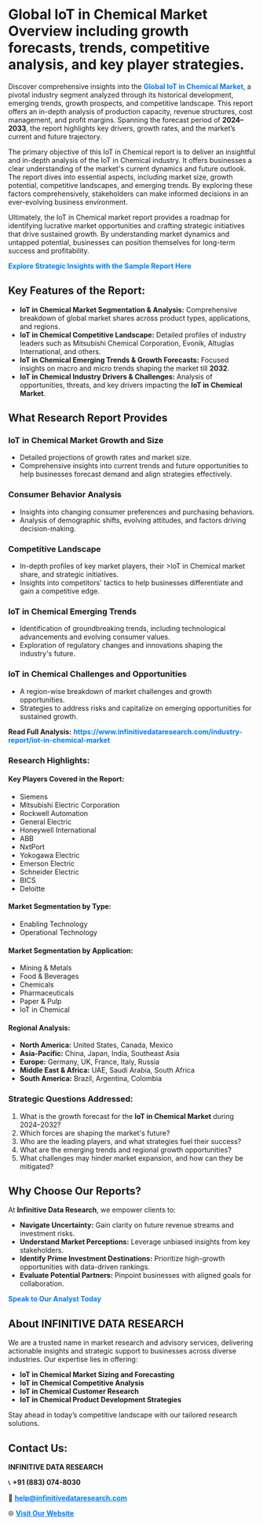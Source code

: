 <h1>Global IoT in Chemical Market Overview including growth forecasts, trends, competitive analysis, and key player strategies.</h1>
<p>
Discover comprehensive insights into the 
<a href="https://www.infinitivedataresearch.com/industry-report/iot-in-chemical-market" rel="dofollow" style="color: #007BFF; text-decoration: none;"><strong>Global IoT in Chemical Market</strong></a>, a pivotal industry segment analyzed through its historical development, emerging trends, growth prospects, and competitive landscape. This report offers an in-depth analysis of production capacity, revenue structures, cost management, and profit margins. Spanning the forecast period of <strong>2024–2033</strong>, the report highlights key drivers, growth rates, and the market’s current and future trajectory.
</p>
<p>
The primary objective of this IoT in Chemical report is to deliver an insightful and in-depth analysis of the IoT in Chemical industry. It offers businesses a clear understanding of the market's current dynamics and future outlook. The report dives into essential aspects, including market size, growth potential, competitive landscapes, and emerging trends. By exploring these factors comprehensively, stakeholders can make informed decisions in an ever-evolving business environment.
</p>
<p>
Ultimately, the IoT in Chemical market report provides a roadmap for identifying lucrative market opportunities and crafting strategic initiatives that drive sustained growth. By understanding market dynamics and untapped potential, businesses can position themselves for long-term success and profitability.
</p>
<p>
<a href="https://www.infinitivedataresearch.com/request-sample/reportId=103574" style="color: #007BFF; text-decoration: none;"><strong>Explore Strategic Insights with the Sample Report Here</strong></a>
</p>

<h2>Key Features of the Report:</h2>
<ul>
<li><strong>IoT in Chemical Market Segmentation & Analysis:</strong> Comprehensive breakdown of global market shares across product types, applications, and regions.</li>
<li><strong>IoT in Chemical Competitive Landscape:</strong> Detailed profiles of industry leaders such as Mitsubishi Chemical Corporation, Evonik, Altuglas International, and others.</li>
<li><strong>IoT in Chemical Emerging Trends & Growth Forecasts:</strong> Focused insights on macro and micro trends shaping the market till <strong>2032</strong>.</li>
<li><strong>IoT in Chemical Industry Drivers & Challenges:</strong> Analysis of opportunities, threats, and key drivers impacting the <strong>IoT in Chemical Market</strong>.</li>
</ul>

<h2>What Research Report Provides</h2>
<h3>IoT in Chemical Market Growth and Size</h3>
<ul>
<li>Detailed projections of growth rates and market size.</li>
<li>Comprehensive insights into current trends and future opportunities to help businesses forecast demand and align strategies effectively.</li>
</ul>

<h3>Consumer Behavior Analysis</h3>
<ul>
<li>Insights into changing consumer preferences and purchasing behaviors.</li>
<li>Analysis of demographic shifts, evolving attitudes, and factors driving decision-making.</li>
</ul>

<h3>Competitive Landscape</h3>
<ul>
<li>In-depth profiles of key market players, their >IoT in Chemical market share, and strategic initiatives.</li>
<li>Insights into competitors' tactics to help businesses differentiate and gain a competitive edge.</li>
</ul>

<h3>IoT in Chemical Emerging Trends</h3>
<ul>
<li>Identification of groundbreaking trends, including technological advancements and evolving consumer values.</li>
<li>Exploration of regulatory changes and innovations shaping the industry's future.</li>
</ul>

<h3>IoT in Chemical Challenges and Opportunities</h3>
<ul>
<li>A region-wise breakdown of market challenges and growth opportunities.</li>
<li>Strategies to address risks and capitalize on emerging opportunities for sustained growth.</li>
</ul>
<p><strong>Read Full Analysis:</strong> <a href="https://www.infinitivedataresearch.com/industry-report/iot-in-chemical-market" rel="dofollow" style="color: #007BFF; text-decoration: none;"><strong>https://www.infinitivedataresearch.com/industry-report/iot-in-chemical-market</strong></a></p>
<h3>Research Highlights:</h3>
<h4>Key Players Covered in the Report:</h4>
<ul><li>Siemens</li><li>Mitsubishi Electric Corporation</li><li>Rockwell Automation</li><li>General Electric</li><li>Honeywell International</li><li>ABB</li><li>NxtPort</li><li>Yokogawa Electric</li><li>Emerson Electric</li><li>Schneider Electric</li><li>BICS</li><li>Deloitte</li></ul>
<h4>Market Segmentation by Type:</h4>
<ul><li>Enabling Technology</li><li>Operational Technology</li></ul>
<h4>Market Segmentation by Application:</h4>
<ul><li>Mining &amp; Metals</li><li>Food &amp; Beverages</li><li>Chemicals</li><li>Pharmaceuticals</li><li>Paper &amp; Pulp</li><li>IoT in Chemical</li></ul>

<h4>Regional Analysis:</h4>
<ul>
<li><strong>North America:</strong> United States, Canada, Mexico</li>
<li><strong>Asia-Pacific:</strong> China, Japan, India, Southeast Asia</li>
<li><strong>Europe:</strong> Germany, UK, France, Italy, Russia</li>
<li><strong>Middle East & Africa:</strong> UAE, Saudi Arabia, South Africa</li>
<li><strong>South America:</strong> Brazil, Argentina, Colombia</li>
</ul>

<h3>Strategic Questions Addressed:</h3>
<ol>
<li>What is the growth forecast for the <strong>IoT in Chemical Market</strong> during 2024–2032?</li>
<li>Which forces are shaping the market's future?</li>
<li>Who are the leading players, and what strategies fuel their success?</li>
<li>What are the emerging trends and regional growth opportunities?</li>
<li>What challenges may hinder market expansion, and how can they be mitigated?</li>
</ol>

<h2>Why Choose Our Reports?</h2>
<p>At <strong>Infinitive Data Research</strong>, we empower clients to:</p>
<ul>
<li><strong>Navigate Uncertainty:</strong> Gain clarity on future revenue streams and investment risks.</li>
<li><strong>Understand Market Perceptions:</strong> Leverage unbiased insights from key stakeholders.</li>
<li><strong>Identify Prime Investment Destinations:</strong> Prioritize high-growth opportunities with data-driven rankings.</li>
<li><strong>Evaluate Potential Partners:</strong> Pinpoint businesses with aligned goals for collaboration.</li>
</ul>
<p><a href="https://www.infinitivedataresearch.com/industry-report/iot-in-chemical-market" rel="dofollow" style="color: #007BFF; text-decoration: none;"><strong>Speak to Our Analyst Today</strong></a></p>

<h2>About INFINITIVE DATA RESEARCH</h2>
<p>We are a trusted name in market research and advisory services, delivering actionable insights and strategic support to businesses across diverse industries. Our expertise lies in offering:</p>
<ul>
<li><strong>IoT in Chemical Market Sizing and Forecasting</strong></li>
<li><strong>IoT in Chemical Competitive Analysis</strong></li>
<li><strong>IoT in Chemical Customer Research</strong></li>
<li><strong>IoT in Chemical Product Development Strategies</strong></li>
</ul>
<p>Stay ahead in today’s competitive landscape with our tailored research solutions.</p>

<h2>Contact Us:</h2>
<p><strong>INFINITIVE DATA RESEARCH</strong></p>
<p>📞 <strong>+91 (883) 074-8030</strong></p>
<p>📧 <strong><a href="mailto:help@infinitivedataresearch.com" style="color: #007BFF;">help@infinitivedataresearch.com</a></strong></p>
<p>🌐 <strong><a href="https://www.infinitivedataresearch.com" rel="dofollow" style="color: #007BFF;">Visit Our Website</a></strong></p>